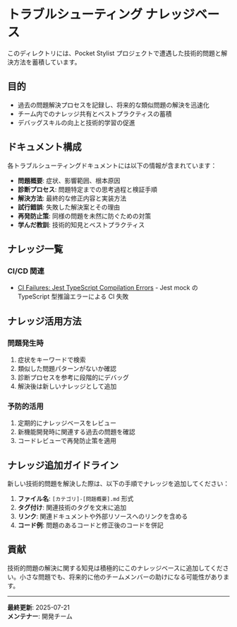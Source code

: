 # トラブルシューティング ナレッジベース

このディレクトリには、Pocket Stylist プロジェクトで遭遇した技術的問題と解決方法を蓄積しています。

## 目的

- 過去の問題解決プロセスを記録し、将来的な類似問題の解決を迅速化
- チーム内でのナレッジ共有とベストプラクティスの蓄積
- デバッグスキルの向上と技術的学習の促進

## ドキュメント構成

各トラブルシューティングドキュメントには以下の情報が含まれています：

- **問題概要**: 症状、影響範囲、根本原因
- **診断プロセス**: 問題特定までの思考過程と検証手順
- **解決方法**: 最終的な修正内容と実装方法
- **試行錯誤**: 失敗した解決案とその理由
- **再発防止策**: 同様の問題を未然に防ぐための対策
- **学んだ教訓**: 技術的知見とベストプラクティス

## ナレッジ一覧

### CI/CD 関連
- [CI Failures: Jest TypeScript Compilation Errors](./ci-failures-jest-typescript.md) - Jest mock の TypeScript 型推論エラーによる CI 失敗

## ナレッジ活用方法

### 問題発生時
1. 症状をキーワードで検索
2. 類似した問題パターンがないか確認
3. 診断プロセスを参考に段階的にデバッグ
4. 解決後は新しいナレッジとして追加

### 予防的活用
1. 定期的にナレッジベースをレビュー
2. 新機能開発時に関連する過去の問題を確認
3. コードレビューで再発防止策を適用

## ナレッジ追加ガイドライン

新しい技術的問題を解決した際は、以下の手順でナレッジを追加してください：

1. **ファイル名**: `[カテゴリ]-[問題概要].md` 形式
2. **タグ付け**: 関連技術のタグを文末に追加
3. **リンク**: 関連ドキュメントや外部リソースへのリンクを含める
4. **コード例**: 問題のあるコードと修正後のコードを併記

## 貢献

技術的問題の解決に関する知見は積極的にこのナレッジベースに追加してください。小さな問題でも、将来的に他のチームメンバーの助けになる可能性があります。

---

**最終更新**: 2025-07-21  
**メンテナー**: 開発チーム